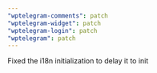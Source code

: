 ```yaml
---
"wptelegram-comments": patch
"wptelegram-widget": patch
"wptelegram-login": patch
"wptelegram": patch
---
```


Fixed the i18n initialization to delay it to init
